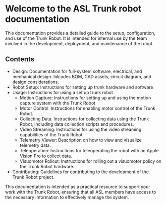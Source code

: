 # Welcome to the ASL Trunk robot documentation
This documentation provides a detailed guide to the setup, configuration, and use of the Trunk Robot. It is intended for internal use by the team involved in the development, deployment, and maintenance of the robot.

## Contents
- Design: Documentation for full-system software, electrical, and mechanical design. Inlcudes BOM, CAD assets, circuit diagram, and design considerations.
- Robot Setup: Instructions for setting up trunk hardware and software
- Usage: Instructions for using a set up trunk robot
    - Motion Capture: Instructions for setting up and using the motion capture system with the Trunk Robot.
    - Motor Control: Instructions for enabling motor control of the Trunk Robot.
    - Collecting Data: Instructions for collecting data using the Trunk Robot, including data collection scripts and procedures.
    - Video Streaming: Instructions for using the video streaming capabilities of the Trunk Robot.
    - Telemetry Viewer: Description on how to view and visualize telemetry data.
    - Teleoperation: Instructions for teleoperating the robot with an Apple Vision Pro to collect data.
    - Visuomotor Rollout: Instructions for rolling out a visuomotor policy on the Trunk Robot hardware.
- Contributing: Guidelines for contributing to the development of the Trunk Robot project.

This documentation is intended as a practical resource to support your work with the Trunk Robot, ensuring that all ASL members have access to the necessary information to effectively manage the system.

<!-- WIP! Some details on the design/features of the robot. BOM? CAD? Pictures? May need to be re-taken. -->
